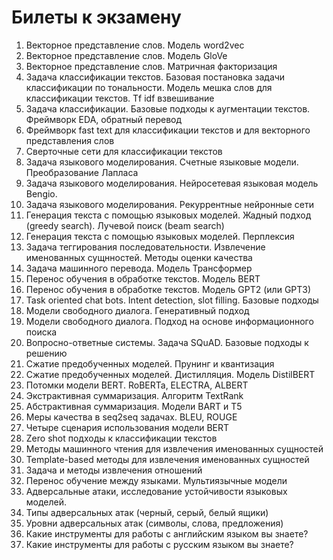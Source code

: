 # Билеты к экзамену

1. Векторное представление слов. Модель word2vec
2. Векторное представление слов. Модель GloVe
3. Векторное представление слов. Матричная факторизация
4. Задача классификации текстов. Базовая постановка задачи классификации по тональности. Модель мешка слов для классификации текстов. Tf idf взвешивание
5. Задача классификации. Базовые подходы к аугментации текстов. Фреймворк EDA, обратный перевод
6. Фреймворк fast text для классификации текстов и для векторного представления слов
7. Сверточные сети для классификации текстов
8. Задача языкового моделирования. Счетные языковые модели. Преобразование Лапласа
9. Задача языкового моделирования. Нейросетевая языковая модель Bengio.
10. Задача языкового моделирования. Рекуррентные нейронные сети
11. Генерация текста с помощью языковых моделей. Жадный подход (greedy search). Лучевой поиск (beam search)
12. Генерация текста с помощью языковых моделей. Перплексия
13. Задача теггирования последовательности. Извлечение именованных сущнностей. Методы оценки качества
14. Задача машинного перевода. Модель Трансформер
15. Перенос обучения в обработке текстов. Модель BERT
16. Перенос обучения в обработке текстов. Модель GPT2 (или GPT3)
17. Task oriented chat bots. Intent detection, slot filling. Базовые подходы
18. Модели свободного диалога. Генеративный подход
19. Модели свободного диалога. Подход на основе информационного поиска
20. Вопросно-ответные системы. Задача SQuAD. Базовые подходы к решению
21. Сжатие предобученных моделей. Прунинг и квантизация
22. Сжатие предобученных моделей. Дистилляция. Модель DistilBERT
23. Потомки модели BERT. RoBERTa, ELECTRA, ALBERT
24. Экстрактивная суммаризация. Алгоритм TextRank
25. Абстрактивная суммаризация. Модели BART и T5
26. Меры качества в seq2seq задачах. BLEU, ROUGE
27. Четыре сценария использования модели BERT
28. Zero shot подходы к классификации текстов
29. Методы машинного чтения для извлечения именованных сущностей
30. Template-based методы для извлечения именованных сущностей
31. Задача и методы извлечения отношений 
32. Перенос обучение между языками. Мультиязычные модели
33. Адверсальные атаки, исследование устойчивости языковых моделей. 
34. Типы адверсальных атак (черный, серый, белый ящики)
35. Уровни адверсальных атак (символы, слова, предложения)
36. Какие инструменты для работы с английским языком вы знаете?
37. Какие инструменты для работы с русским языком вы знаете?